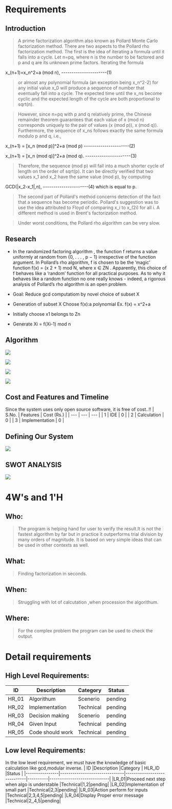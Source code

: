 
# Requirements
## Introduction
>A prime factorization algorithm also known as Pollard Monte Carlo factorization method. There are two aspects to the Pollard rho factorization method. The first is the idea of iterating a formula until it falls into a cycle. Let n=pq, where n is the number to be factored and p and q are its unknown prime factors. Iterating the formula

 x_(n+1)=x_n^2+a (mod n), ----------------------(1)
 
>or almost any polynomial formula (an exception being x_n^2-2) for any initial value x_0 will produce a sequence of number that eventually fall into a cycle. The expected time until the x_ns become cyclic and the expected length of the cycle are both proportional to sqrt(n).

>However, since n=pq with p and q relatively prime, the Chinese remainder theorem guarantees that each value of x (mod n) corresponds uniquely to the pair of values (x (mod p)), x (mod q)). Furthermore, the sequence of x_ns follows exactly the same formula modulo p and q, i.e.,

x_(n+1)	=	[x_n (mod p)]^2+a (mod p)	  ----------------------(2)

x_(n+1)	=	[x_n (mod q)]^2+a (mod q).	----------------------(3)

>Therefore, the sequence (mod p) will fall into a much shorter cycle of length on the order of sqrt(p). It can be directly verified that two values x_1 and x_2 have the same value (mod p), by computing

GCD(|x_2-x_1|,n), 	               ----------------------(4)
which is equal to p.

>The second part of Pollard's method concerns detection of the fact that a sequence has become periodic. Pollard's suggestion was to use the idea attributed to Floyd of comparing x_i to x_(2i) for all i. A different method is used in Brent's factorization method.

>Under worst conditions, the Pollard rho algorithm can be very slow. 

## Research

- In the randomized factoring algorithm , the function f returns a value uniformly at
random from {0, . . . , p − 1} irrespective of the function argument. In Pollard’s rho algorithm, f is chosen to
be the ‘magic’ function f(x) = (x
2 + 1) mod N, where x ∈ ZN . Apparently, this choice of f behaves like
a ‘random’ function for all practical purposes. As to why it behaves like a random function no one really
knows - indeed, a rigorous analysis of Pollard’s rho algorithm is an open problem.

- Goal: Reduce gcd computatiom by novel choice of subset X

- Generation of subset X
Choose f(x):a polynomial Ex. f(x) = x^2+a

- Initially choose x1 belongs to Zn

- Generate Xi = f(Xi-1) mod n

## Algorithm

![](https://github.com/pradhanamit/SDLC-Project/blob/main/1-Requirements/1.png)

![](https://github.com/pradhanamit/SDLC-Project/blob/main/1-Requirements/2.PNG)

![](https://github.com/pradhanamit/SDLC-Project/blob/main/1-Requirements/3.PNG)

![](https://github.com/pradhanamit/SDLC-Project/blob/main/1-Requirements/4.PNG)

## Cost and Features and Timeline

Since the system uses only open source software, it is free of cost..!!
| S.No. | Features | Cost (Rs.) |
| ---   | ---      |  ---       |
| 1 | IDE | 0 |
| 2 | Calculation | 0 |
| 3 | Implementation | 0 |

## Defining Our System
![](https://github.com/pradhanamit/SDLC-Project/blob/main/1-Requirements/5.png)
## SWOT ANALYSIS
![](https://github.com/pradhanamit/SDLC-Project/blob/main/1-Requirements/swot-file.jpg)

# 4W&#39;s and 1&#39;H

## Who:

>The program is helping hand for user to verify the result.It is not the fastest algorithm by far but in practice it outperforms trial division by many orders of magnitude. It is based on very simple ideas that can be used in other contexts as well.

## What:

>Finding factorization in seconds.

## When:

>Struggling with lot of calcutation ,when procession the algorithum.

## Where:

>For the complex problem the program can be used to check the output. 


# Detail requirements
## High Level Requirements:
|      ID          |Description                          |Category                         |Status                         |
|----------------|-------------------------------|-----------------------------|-----------------------------|
|HR_01|Algorithum |Scenerio|pending|
|HR_02|Implementation |Technical|pending|
|HR_03|Decision making |Scenerio|pending|
|HR_04|Given Input |Technical|pending|
|HR_05|Code should work |Technical|pending|



##  Low level Requirements:
In the low level requirement, we must have the knowledge of basic calculation like gcd,modular inverse.
|      ID          |Description                          |Category                         |  HLR_ID  |Status               |
|----------------|-------------------------------|-----------------------------|----------|-----------------------------|
|LR_01|Proceed next step when algo is understable |Technical|1,2|pending|
|LR_02|Implementation of small part  |Technical|2,3|pending|
|LR_03|Action perform for inputs |Technical|2,3,4,5|pending|
|LR_04|Display Proper error message |Technical|2,,4,5|pending|
